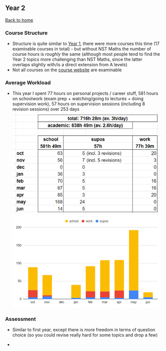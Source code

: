 
## Year 2

[Back to home](/)

### Course Structure
- Structure is quite similar to [Year 1](/year_1.md), there were more courses this time (17 examinable courses in total) - but without NST Maths the number of course hours is _roughly_ the same (although most people tend to find the Year 2 topics more challenging than NST Maths, since the latter overlaps slightly with/is a direct extension from A levels)
- Not all courses on the [course website](https://www.cl.cam.ac.uk/teaching/2425/part1b.html) are examinable

### Average Workload
- This year I spent 77 hours on personal projects / career stuff, 581 hours on schoolwork (exam prep + watching/going to lectures + doing supervision work), 57 hours on supervision sessions (including 8 revision sessions) over 253 days  
![Workload table](assets/workload.PNG)
![Workload graph](assets/workload_graph.PNG)


### Assessment
- Similar to first year, except there is more freedom in terms of question choice (so you could revise really hard for some topics and drop a few)

- 
